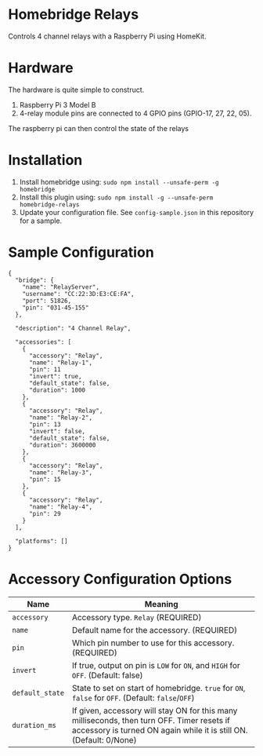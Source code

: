 # Homebridge Relays

Controls 4 channel relays with a Raspberry Pi using HomeKit.

# Hardware

The hardware is quite simple to construct.

1. Raspberry Pi 3 Model B
2. 4-relay module pins are connected to 4 GPIO pins (GPIO-17, 27, 22, 05). 

The raspberry pi can then control the state of the relays

# Installation

1. Install homebridge using: `sudo npm install --unsafe-perm -g homebridge`
2. Install this plugin using: `sudo npm install -g --unsafe-perm homebridge-relays`
3. Update your configuration file. See `config-sample.json` in this repository for a sample.

# Sample Configuration

    {
      "bridge": {
        "name": "RelayServer",
        "username": "CC:22:3D:E3:CE:FA",
        "port": 51826,
        "pin": "031-45-155"
      },

      "description": "4 Channel Relay",

      "accessories": [
        {
          "accessory": "Relay",
          "name": "Relay-1",
          "pin": 11
          "invert": true,
          "default_state": false,
          "duration": 1000
        },
        {
          "accessory": "Relay",
          "name": "Relay-2",
          "pin": 13
          "invert": false,
          "default_state": false,
          "duration": 3600000
        },
        {
          "accessory": "Relay",
          "name": "Relay-3",
          "pin": 15
        },
        {
          "accessory": "Relay",
          "name": "Relay-4",
          "pin": 29
        }
      ],

      "platforms": []
    }

# Accessory Configuration Options

Name             | Meaning
---------------- | ------------------------------------------------
`accessory`      | Accessory type. `Relay` (REQUIRED)
`name`           | Default name for the accessory. (REQUIRED)
`pin`            | Which pin number to use for this accessory. (REQUIRED)
`invert`         | If true, output on pin is `LOW` for `ON`, and `HIGH` for `OFF`. (Default: false)
`default_state` | State to set on start of homebridge.  `true` for `ON`, `false` for `OFF`. (Default: `false`/`OFF`)
`duration_ms`   | If given, accessory will stay ON for this many milliseconds, then turn OFF.  Timer resets if accessory is turned ON again while it is still ON. (Default: 0/None)


